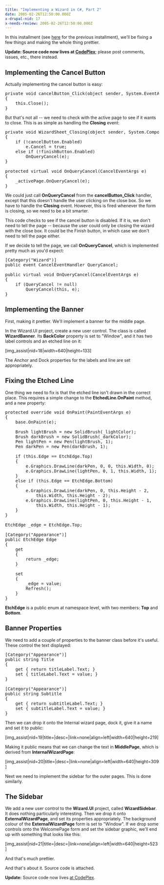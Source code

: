 ```yaml
---
title: "Implementing a Wizard in C#, Part 2"
date: 2005-02-26T12:50:00.000Z
x-drupal-nid: 17
x-needs-review: 2005-02-26T12:50:00.000Z
---
```

In this installment (see [here](/content/2005/02/implementing-wizard-c) for the previous installment), we'll be fixing a few things and making the whole thing prettier.

**Update: Source code now lives at [CodePlex](http://winformswizard.codeplex.com)**; please post comments, issues, etc., there instead.

## Implementing the Cancel Button

Actually implementing the cancel button is easy:

<pre>private void cancelButton_Click(object sender, System.EventArgs e)
{
    this.Close();
}</pre>

But that's not all -- we need to check with the active page to see if it wants to close. This is as simple as handling the **Closing** event:

<pre>private void WizardSheet_Closing(object sender, System.ComponentModel.CancelEventArgs e)
{
    if (!cancelButton.Enabled)
        e.Cancel = true;
    else if (!finishButton.Enabled)
        OnQueryCancel(e);
}

protected virtual void OnQueryCancel(CancelEventArgs e)
{
    _activePage.OnQueryCancel(e);
}</pre>

We could just call **OnQueryCancel** from the **cancelButton_Click** handler, except that this doesn't handle the user clicking on the close box. So we have to handle the **Closing** event. However, this is fired whenever the form is closing, so we need to be a bit smarter.

This code checks to see if the cancel button is disabled. If it is, we don't need to tell the page -- because the user could only be closing the wizard with the close box. It could be the Finish button, in which case we don't need to tell the page either.

If we decide to tell the page, we call **OnQueryCancel**, which is implemented pretty much as you'd expect:

<pre>[Category("Wizard")]
public event CancelEventHandler QueryCancel;

public virtual void OnQueryCancel(CancelEventArgs e)
{
    if (QueryCancel != null)
        QueryCancel(this, e);
}</pre>

## Implementing the Banner

First, making it prettier. We'll implement a banner for the middle page.

In the Wizard.UI project, create a new user control. The class is called **WizardBanner**. Its **BackColor** property is set to "Window", and it has two label controls and an etched line on it:

[img_assist|nid=18|width=640|height=133]

The Anchor and Dock properties for the labels and line are set appropriately.

## Fixing the Etched Line

One thing we need to fix is that the etched line isn't drawn in the correct place. This requires a simple change to the **EtchedLine.OnPaint** method, and a new property:

<pre>protected override void OnPaint(PaintEventArgs e)
{
    base.OnPaint(e);

    Brush lightBrush = new SolidBrush(_lightColor);
    Brush darkBrush = new SolidBrush(_darkColor);
    Pen lightPen = new Pen(lightBrush, 1);
    Pen darkPen = new Pen(darkBrush, 1);

    if (this.Edge == EtchEdge.Top)
    {
        e.Graphics.DrawLine(darkPen, 0, 0, this.Width, 0);
        e.Graphics.DrawLine(lightPen, 0, 1, this.Width, 1);
    }
    else if (this.Edge == EtchEdge.Bottom)
    {
        e.Graphics.DrawLine(darkPen, 0, this.Height - 2,
            this.Width, this.Height - 2);
        e.Graphics.DrawLine(lightPen, 0, this.Height - 1,
            this.Width, this.Height - 1);
    }
}

EtchEdge _edge = EtchEdge.Top;

[Category("Appearance")]
public EtchEdge Edge
{
    get
    {
        return _edge;
    }

    set
    {
        _edge = value;
        Refresh();
    }
}</pre>

**EtchEdge** is a public enum at namespace level, with two members: **Top** and **Bottom**.

## Banner Properties

We need to add a couple of properties to the banner class before it's useful. These control the text displayed:

<pre>[Category("Appearance")]
public string Title
{
    get { return titleLabel.Text; }
    set { titleLabel.Text = value; }
}

[Category("Appearance")]
public string Subtitle
{
    get { return subtitleLabel.Text; }
    set { subtitleLabel.Text = value; }
}</pre>

Then we can drop it onto the Internal wizard page, dock it, give it a name and set it to public:

[img_assist|nid=19|title=|desc=|link=none|align=left|width=640|height=219]

Making it public means that we can change the text in **MiddlePage**, which is derived from **InternalWizardPage**:

[img_assist|nid=20|title=|desc=|link=none|align=left|width=640|height=309]

Next we need to implement the sidebar for the outer pages. This is done similarly.

## The Sidebar

We add a new user control to the **Wizard.UI** project, called **WizardSidebar**. It does nothing particularly interesting. Then we drop it onto **ExternalWizardPage**, and set its properties appropriately. The background colour of the **ExternalWizardPage** form is set to "Window". If we drop some controls onto the WelcomePage form and set the sidebar graphic, we'll end up with something that looks like this:

[img_assist|nid=21|title=|desc=|link=none|align=left|width=640|height=523]

And that's much prettier.

And that's about it. Source code is attached.

**Update:** Source code now lives [at CodePlex](http://winformswizard.codeplex.com/).
